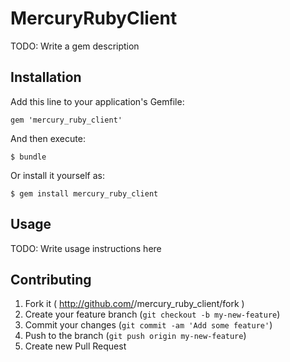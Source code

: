 # MercuryRubyClient

TODO: Write a gem description

## Installation

Add this line to your application's Gemfile:

    gem 'mercury_ruby_client'

And then execute:

    $ bundle

Or install it yourself as:

    $ gem install mercury_ruby_client

## Usage

TODO: Write usage instructions here

## Contributing

1. Fork it ( http://github.com/<my-github-username>/mercury_ruby_client/fork )
2. Create your feature branch (`git checkout -b my-new-feature`)
3. Commit your changes (`git commit -am 'Add some feature'`)
4. Push to the branch (`git push origin my-new-feature`)
5. Create new Pull Request
